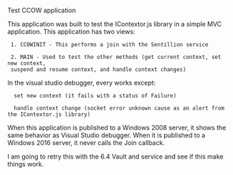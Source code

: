 Test CCOW application

This application was built to test the IContextor.js library in a simple MVC application.
This application has two views:

     1. CCOWINIT - This performs a join with the Sentillion service
     
     2. MAIN - Used to test the other methods (get current context, set new context, 
     suspend and resume context, and handle context changes)

In the visual studio debugger, every works except:

      set new context (it fails with a status of Failure)
      
      handle context change (socket error unknown cause as an alert from the IContextor.js library)
      
When this application is published to a Windows 2008 server, it shows the same behavior as Visual Studio debugger. When it is published to a Windows 2016 server, it never calls the Join callback.

I am going to retry this with the 6.4 Vault and service and see if this make things work.
